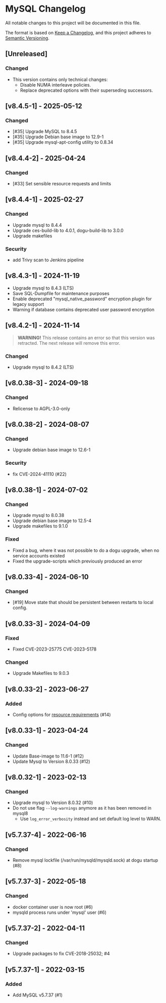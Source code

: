 # MySQL Changelog

All notable changes to this project will be documented in this file.

The format is based on [Keep a Changelog](https://keepachangelog.com/en/1.0.0/),
and this project adheres to [Semantic Versioning](https://semver.org/spec/v2.0.0.html).

## [Unreleased]
### Changed
- This version contains only technical changes:
  - Disable NUMA interleave policies.
  - Replace deprecated options with their superseding successors.

## [v8.4.5-1] - 2025-05-12
### Changed
- [#35] Upgrade MySQL to 8.4.5
- [#35] Upgrade Debian base image to 12.9-1
- [#35] Upgrade mysql-apt-config utility to 0.8.34

## [v8.4.4-2] - 2025-04-24

### Changed
- [#33] Set sensible resource requests and limits

## [v8.4.4-1] - 2025-02-27
### Changed
- Upgrade mysql to 8.4.4
- Upgrade ces-build-lib to 4.0.1, dogu-build-lib to 3.0.0
- Upgrade makefiles
### Security
- add Trivy scan to Jenkins pipeline

## [v8.4.3-1] - 2024-11-19
- Upgrade mysql to 8.4.3 (LTS)
- Save SQL-Dumpfile for maintenance purposes
- Enable deprecated "mysql_native_password" encryption plugin for legacy support
- Warning if database contains deprecated user password encryption

## [v8.4.2-1] - 2024-11-14
> **WARNING!** This release contains an error so that this version was retracted. The next release will remove this error.

### Changed
- Upgrade mysql to 8.4.2 (LTS)

## [v8.0.38-3] - 2024-09-18
### Changed
- Relicense to AGPL-3.0-only

## [v8.0.38-2] - 2024-08-07
### Changed
- Upgrade debian base image to 12.6-1

### Security
- fix CVE-2024-41110 (#22)

## [v8.0.38-1] - 2024-07-02
### Changed
- Upgrade mysql to 8.0.38
- Upgrade debian base image to 12.5-4
- Upgrade makefiles to 9.1.0

### Fixed
- Fixed a bug, where it was not possible to do a dogu upgrade, when no service accounts existed
- Fixed the upgrade-scripts which previously produced an error

## [v8.0.33-4] - 2024-06-10
### Changed
- [#19] Move state that should be persistent between restarts to local config.

## [v8.0.33-3] - 2024-04-09
### Fixed
- Fixed CVE-2023-25775 CVE-2023-5178

### Changed
- Upgrade Makefiles to 9.0.3

## [v8.0.33-2] - 2023-06-27
### Added
- Config options for [resource requirements](https://github.com/cloudogu/dogu-development-docs/blob/main/docs/important/relevant_functionalities_en.md#resource-requirements) (#14)

## [v8.0.33-1] - 2023-04-24
### Changed
- Update Base-image to 11.6-1 (#12)
- Update Mysql to Version 8.0.33 (#12)
  
## [v8.0.32-1] - 2023-02-13
### Changed
- Upgrade mysql to Version 8.0.32 (#10)
- Do not use flag `--log-warnings` anymore as it has been removed in mysql8
  - Use `log_error_verbosity` instead and set default log level to WARN.

## [v5.7.37-4] - 2022-06-16
### Changed
- Remove mysql lockfile (/var/run/mysqld/mysqld.sock) at dogu startup (#8)

## [v5.7.37-3] - 2022-05-18
### Changed
- docker container user is now root (#6)
- mysqld process runs under 'mysql' user (#6)

## [v5.7.37-2] - 2022-04-11
### Changed
- Upgrade packages to fix CVE-2018-25032; #4

## [v5.7.37-1] - 2022-03-15
### Added
- Add MySQL v5.7.37 (#1)
